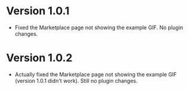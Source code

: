 # Version 1.0.1
- Fixed the Marketplace page not showing the example GIF. No plugin changes.
# Version 1.0.2
- Actually fixed the Marketplace page not showing the example GIF (version 1.0.1 didn't work). Still no plugin changes.